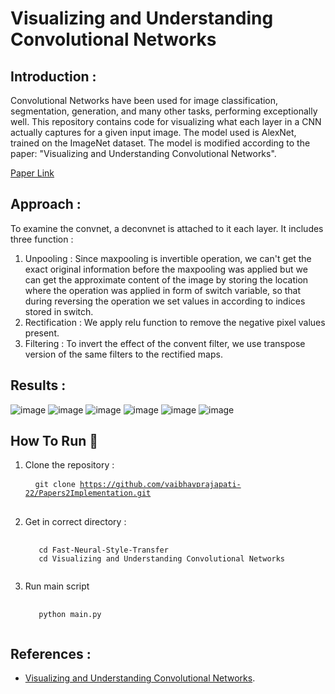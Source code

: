 # Visualizing and Understanding Convolutional Networks

## Introduction :
Convolutional Networks have been used for image classification, segmentation, generation, and many other tasks, performing exceptionally well. 
This repository contains code for visualizing what each layer in a CNN actually captures for a given input image. The model used is AlexNet, trained on the 
ImageNet dataset. The model is modified according to the paper: "Visualizing and Understanding Convolutional Networks".

[Paper Link](https://arxiv.org/abs/1311.2901)

## Approach :
To examine the convnet, a deconvnet is attached to it each layer. It includes three function :
1. Unpooling : Since maxpooling is invertible operation, we can't get the exact original information before the maxpooling was applied but we can get the approximate
   content of the image by storing the location where the operation was applied in form of switch variable, so that during reversing the operation we set values in according
   to indices stored in switch.
2. Rectification : We apply relu function to remove the negative pixel values present.
3. Filtering : To invert the effect of the convent filter, we use transpose version of the same filters to the rectified maps.

## Results :
 ![image](https://github.com/user-attachments/assets/a72806a9-a347-45e8-9075-a0a253c7daa6)
 ![image](https://github.com/user-attachments/assets/bf6a79f9-c890-4546-981b-ebdbd8db22b8)
 ![image](https://github.com/user-attachments/assets/219f210b-2d9d-4583-9c4c-a698f2e701d4)
 ![image](https://github.com/user-attachments/assets/f20a5832-fa09-4df2-b36f-e4b68cbec05f)
 ![image](https://github.com/user-attachments/assets/3067d268-c255-45be-8d9e-8faeff330978)
 ![image](https://github.com/user-attachments/assets/0aaee449-f154-4d2e-86d9-762692f7ec64)

## How To Run :gun:
  1. Clone the repository :
    <pre>
    <code class="python">
    git clone https://github.com/vaibhavprajapati-22/Papers2Implementation.git
    </code>
    </pre>
  2. Get in correct directory :
     <pre>
      <code class="python">
        cd Fast-Neural-Style-Transfer
        cd Visualizing and Understanding Convolutional Networks
      </code>
     </pre>
  3. Run main script
     <pre>
      <code class="python">
        python main.py
      </code>
     </pre>

## References :
* [Visualizing and Understanding Convolutional Networks](https://arxiv.org/abs/1311.2901).




